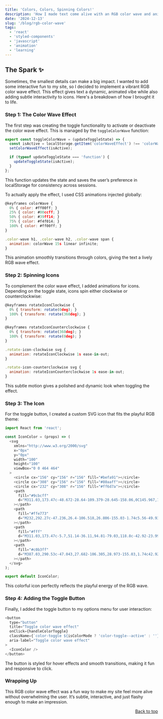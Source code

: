 ```yaml
---
title: 'Colors, Colors, Spinning Colors!'
description: 'How I made text come alive with an RGB color wave and animated icons'
date: '2024-12-13'
slug: '/blog/rgb-color-wave'
tags:
  - 'react'
  - 'styled-components'
  - 'javascript'
  - 'animation'
  - 'learning'
---
```


<a id="top"></a>

## The Spark ✨

Sometimes, the smallest details can make a big impact. I wanted to add some interactive fun to my site, so I decided to implement a vibrant RGB color wave effect. This effect gives text a dynamic, animated vibe while also adding subtle interactivity to icons. Here's a breakdown of how I brought it to life.

### Step 1: The Color Wave Effect

The first step was creating the toggle functionality to activate or deactivate the color wave effect. This is managed by the `toggleColorWave` function:

```javascript
export const toggleColorWave = (updateToggleState) => {
  const isActive = localStorage.getItem('colorWaveEffect') !== 'colorWave';
  setColorWaveEffect(isActive);

  if (typeof updateToggleState === 'function') {
    updateToggleState(isActive);
  }
};
```

This function updates the state and saves the user’s preference in localStorage for consistency across sessions.

To actually apply the effect, I used CSS animations injected globally:
  
```javascript
@keyframes colorWave {
  0% { color: #ff00ff; }
  25% { color: #00ccff; }
  50% { color: #39ff14; }
  75% { color: #f4f014; }
  100% { color: #ff00ff; }
}

.color-wave h1, .color-wave h2, .color-wave span {
  animation: colorWave 15s linear infinite;
}
```

This animation smoothly transitions through colors, giving the text a lively RGB wave effect.

### Step 2: Spinning Icons

To complement the color wave effect, I added animations for icons. Depending on the toggle state, icons spin either clockwise or counterclockwise:

```javascript
@keyframes rotateIconClockwise {
  0% { transform: rotate(0deg); }
  100% { transform: rotate(360deg); }
}

@keyframes rotateIconCounterclockwise {
  0% { transform: rotate(360deg); }
  100% { transform: rotate(0deg); }
}

.rotate-icon-clockwise svg {
  animation: rotateIconClockwise 1s ease-in-out;
}

.rotate-icon-counterclockwise svg {
  animation: rotateIconCounterclockwise 1s ease-in-out;
}
```

This subtle motion gives a polished and dynamic look when toggling the effect.

### Step 3: The Icon

For the toggle button, I created a custom SVG icon that fits the playful RGB theme:

```javascript
import React from 'react';

const IconColor = (props) => (
  <svg
    xmlns="http://www.w3.org/2000/svg"
    x="0px"
    y="0px"
    width="100"
    height="100"
    viewBox="0 0 464 464"
  >
    <circle cx="156" cy="156" r="156" fill="#befa91"></circle>
    <circle cx="308" cy="156" r="156" fill="#80aaff"></circle>
    <circle cx="232" cy="308" r="156" fill="#ff6d7a"></circle>
    <path
      fill="#9cbcff"
      d="M311.03,173.47c-48.672-28.64-109.379-28.645-158.06,0C145.967,110.774,177.106,50.415,232,19.73	C286.816,50.371,318.046,110.666,311.03,173.47z"
    ></path>
    <path
      fill="#ffe773"
      d="M232,292.27c-47.236,26.4-106.518,26.806-155.03-1.74c5.56-49.93,34.69-92.74,76-117.06	C158.67,224.61,189.08,268.28,232,292.27z"
    ></path>
    <path
      fill="#fff"
      d="M311.03,173.47c-5.7,51.14-36.11,94.81-79.03,118.8c-42.92-23.99-73.33-67.66-79.03-118.8	C201.642,144.83,262.349,144.825,311.03,173.47z"
    ></path>
    <path
      fill="#c0b3ff"
      d="M387.03,290.53c-47.043,27.682-106.305,28.973-155.03,1.74c42.92-23.99,73.33-67.66,79.03-118.8	C352.34,197.79,381.47,240.6,387.03,290.53z"
    ></path>
  </svg>
);

export default IconColor;
```

This colorful icon perfectly reflects the playful energy of the RGB wave.

### Step 4: Adding the Toggle Button

Finally, I added the toggle button to my options menu for user interaction:

```javascript
<button
  type="button"
  title="Toggle color wave effect"
  onClick={handleColorToggle}
  className={`color-toggle ${isColorMode ? 'color-toggle--active' : ''}`}
  aria-label="Toggle color wave effect"
>
  <IconColor />
</button>
```

The button is styled for hover effects and smooth transitions, making it fun and responsive to click.

### Wrapping Up

This RGB color wave effect was a fun way to make my site feel more alive without overwhelming the user. It’s subtle, interactive, and just flashy enough to make an impression.

<a href="#top" style="float: right;">Back to top</a>